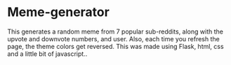 # Meme-generator
This generates a random meme from 7 popular sub-reddits, along with the upvote and downvote numbers, and user. Also, each time you refresh the page, the theme colors get reversed. This was made using Flask, html, css and a little bit of javascript..
